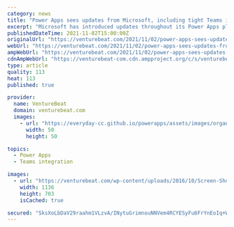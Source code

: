 ```yaml
---
category: news
title: "Power Apps sees updates from Microsoft, including tight Teams integration"
excerpt: "Microsoft has introduced updates throughout its Power Apps platform, including new Power Apps mobile apps for iOS and Android."
publishedDateTime: 2021-11-02T15:00:00Z
originalUrl: "https://venturebeat.com/2021/11/02/power-apps-sees-updates-from-microsoft-including-tight-teams-integration/"
webUrl: "https://venturebeat.com/2021/11/02/power-apps-sees-updates-from-microsoft-including-tight-teams-integration/"
ampWebUrl: "https://venturebeat.com/2021/11/02/power-apps-sees-updates-from-microsoft-including-tight-teams-integration/amp/"
cdnAmpWebUrl: "https://venturebeat-com.cdn.ampproject.org/c/s/venturebeat.com/2021/11/02/power-apps-sees-updates-from-microsoft-including-tight-teams-integration/amp/"
type: article
quality: 113
heat: 113
published: true

provider:
  name: VentureBeat
  domain: venturebeat.com
  images:
    - url: "https://everyday-cc.github.io/powerapps/assets/images/organizations/venturebeat.com-50x50.jpg"
      width: 50
      height: 50

topics:
  - Power Apps
  - Teams integration

images:
  - url: "https://venturebeat.com/wp-content/uploads/2016/10/Screen-Shot-2016-10-19-at-5.17.03-PM.png?w=1200&strip=all"
    width: 1136
    height: 703
    isCached: true

secured: "SksXoLbDaV29raahm1VLzvA/INytuGrimnouNNVem4RCYESyFu6FrYnEoIq+Whn5fLvBdTp+XCR7ig7aoNx48KoGruFbvLWABmOyoKh/yL8bi9MnFMd6X8d5hRzm9rsN/ij36PS9UayFXW1z/Olg1EnsRVQN3yQJQNp3ZoS0sPr1jl8IUV2yCC4myd8a2De3swdMJgZVaTT1e5uvMr7VNF+44rhtuoBsEfZdRVWpYRFBpwpaWYihCQAGpYfIfat3Q8k4gga1d0MssWOiOfvlZpqr92F3f5tTJZ49ECuxget+6YGudVGaszFDxE2W/f9ljawTXziBBbAWojA8T/iS89k3frdxsfDJpeUXijtkCg0=;yIC8iMm2s0t2WUdEy8eKkg=="
---
```


